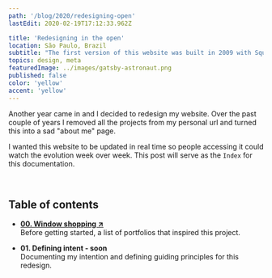 ```yaml
---
path: '/blog/2020/redesigning-open'
lastEdit: 2020-02-19T17:12:33.962Z

title: 'Redesigning in the open'
location: São Paulo, Brazil
subtitle: "The first version of this website was built in 2009 with Squarespace. Since then, it went through 6 full redesigns. I decided to make this year's edition a live, out in the world work in progress. Join me."
topics: design, meta
featuredImage: ../images/gatsby-astronaut.png
published: false
color: 'yellow'
accent: 'yellow'
---
```


Another year came in and I decided to redesign my website. Over the past couple of years I removed all the projects from my personal url and turned this into a sad "about me" page.

I wanted this website to be updated in real time so people accessing it could watch the evolution week over week. This post will serve as the `Index` for this documentation.

<br>

## Table of contents

- **[00. Window shopping ↗](/blog/2020/window-shopping)**\
Before getting started, a list of portfolios that inspired this project.

- **01. Defining intent - soon**\
Documenting my intention and defining guiding principles for this redesign.

<!--
- **02. Hello, Gatsby - soon**\
Gatsby changed the way I think about design and front-end code.

- **03. Typefaces as atoms - soon**\
This www revolves about words. I need to get this right.

- **04. The stories that make me - soon**\
Finding the tone and format to tell the stories I want to tell. -->